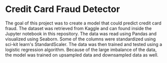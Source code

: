 # Credit Card Fraud Detector
The goal of this project was to create a model that could predict credit card fraud. The dataset was retrieved from Kaggle and can
found inside the Jupyter notebook in this repository. The data was read using Pandas and visualized using Seaborn. Some of the 
columns were standardized using sci-kit learn's StandardScaler. The data was then trained and tested using a logistic regression
algorithm. Because of the large imbalance of the data, the model was trained on upsampled data and downsampled data as well.
